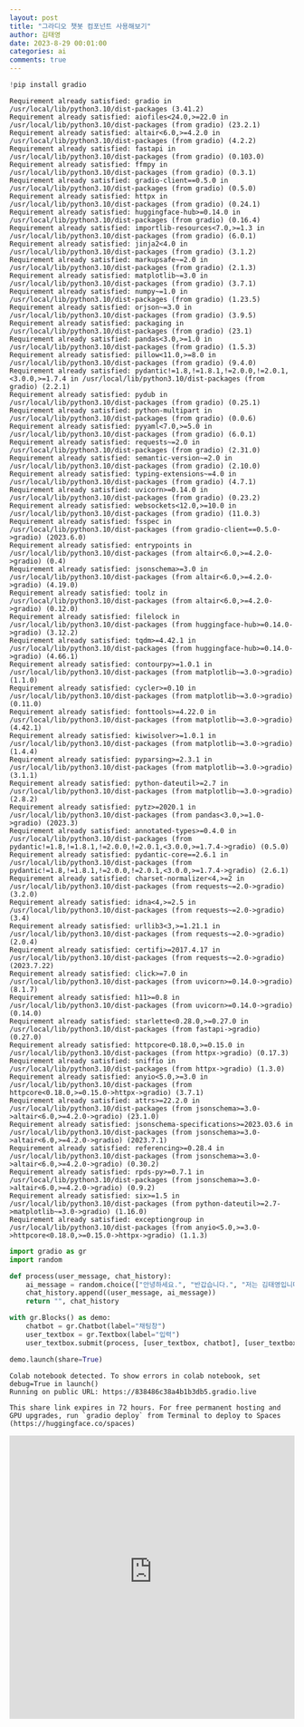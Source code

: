 ```yaml
---
layout: post
title: "그라디오 챗봇 컴포넌트 사용해보기"
author: 김태영
date: 2023-8-29 00:01:00
categories: ai
comments: true
---
```


```python
!pip install gradio
```

    Requirement already satisfied: gradio in /usr/local/lib/python3.10/dist-packages (3.41.2)
    Requirement already satisfied: aiofiles<24.0,>=22.0 in /usr/local/lib/python3.10/dist-packages (from gradio) (23.2.1)
    Requirement already satisfied: altair<6.0,>=4.2.0 in /usr/local/lib/python3.10/dist-packages (from gradio) (4.2.2)
    Requirement already satisfied: fastapi in /usr/local/lib/python3.10/dist-packages (from gradio) (0.103.0)
    Requirement already satisfied: ffmpy in /usr/local/lib/python3.10/dist-packages (from gradio) (0.3.1)
    Requirement already satisfied: gradio-client==0.5.0 in /usr/local/lib/python3.10/dist-packages (from gradio) (0.5.0)
    Requirement already satisfied: httpx in /usr/local/lib/python3.10/dist-packages (from gradio) (0.24.1)
    Requirement already satisfied: huggingface-hub>=0.14.0 in /usr/local/lib/python3.10/dist-packages (from gradio) (0.16.4)
    Requirement already satisfied: importlib-resources<7.0,>=1.3 in /usr/local/lib/python3.10/dist-packages (from gradio) (6.0.1)
    Requirement already satisfied: jinja2<4.0 in /usr/local/lib/python3.10/dist-packages (from gradio) (3.1.2)
    Requirement already satisfied: markupsafe~=2.0 in /usr/local/lib/python3.10/dist-packages (from gradio) (2.1.3)
    Requirement already satisfied: matplotlib~=3.0 in /usr/local/lib/python3.10/dist-packages (from gradio) (3.7.1)
    Requirement already satisfied: numpy~=1.0 in /usr/local/lib/python3.10/dist-packages (from gradio) (1.23.5)
    Requirement already satisfied: orjson~=3.0 in /usr/local/lib/python3.10/dist-packages (from gradio) (3.9.5)
    Requirement already satisfied: packaging in /usr/local/lib/python3.10/dist-packages (from gradio) (23.1)
    Requirement already satisfied: pandas<3.0,>=1.0 in /usr/local/lib/python3.10/dist-packages (from gradio) (1.5.3)
    Requirement already satisfied: pillow<11.0,>=8.0 in /usr/local/lib/python3.10/dist-packages (from gradio) (9.4.0)
    Requirement already satisfied: pydantic!=1.8,!=1.8.1,!=2.0.0,!=2.0.1,<3.0.0,>=1.7.4 in /usr/local/lib/python3.10/dist-packages (from gradio) (2.2.1)
    Requirement already satisfied: pydub in /usr/local/lib/python3.10/dist-packages (from gradio) (0.25.1)
    Requirement already satisfied: python-multipart in /usr/local/lib/python3.10/dist-packages (from gradio) (0.0.6)
    Requirement already satisfied: pyyaml<7.0,>=5.0 in /usr/local/lib/python3.10/dist-packages (from gradio) (6.0.1)
    Requirement already satisfied: requests~=2.0 in /usr/local/lib/python3.10/dist-packages (from gradio) (2.31.0)
    Requirement already satisfied: semantic-version~=2.0 in /usr/local/lib/python3.10/dist-packages (from gradio) (2.10.0)
    Requirement already satisfied: typing-extensions~=4.0 in /usr/local/lib/python3.10/dist-packages (from gradio) (4.7.1)
    Requirement already satisfied: uvicorn>=0.14.0 in /usr/local/lib/python3.10/dist-packages (from gradio) (0.23.2)
    Requirement already satisfied: websockets<12.0,>=10.0 in /usr/local/lib/python3.10/dist-packages (from gradio) (11.0.3)
    Requirement already satisfied: fsspec in /usr/local/lib/python3.10/dist-packages (from gradio-client==0.5.0->gradio) (2023.6.0)
    Requirement already satisfied: entrypoints in /usr/local/lib/python3.10/dist-packages (from altair<6.0,>=4.2.0->gradio) (0.4)
    Requirement already satisfied: jsonschema>=3.0 in /usr/local/lib/python3.10/dist-packages (from altair<6.0,>=4.2.0->gradio) (4.19.0)
    Requirement already satisfied: toolz in /usr/local/lib/python3.10/dist-packages (from altair<6.0,>=4.2.0->gradio) (0.12.0)
    Requirement already satisfied: filelock in /usr/local/lib/python3.10/dist-packages (from huggingface-hub>=0.14.0->gradio) (3.12.2)
    Requirement already satisfied: tqdm>=4.42.1 in /usr/local/lib/python3.10/dist-packages (from huggingface-hub>=0.14.0->gradio) (4.66.1)
    Requirement already satisfied: contourpy>=1.0.1 in /usr/local/lib/python3.10/dist-packages (from matplotlib~=3.0->gradio) (1.1.0)
    Requirement already satisfied: cycler>=0.10 in /usr/local/lib/python3.10/dist-packages (from matplotlib~=3.0->gradio) (0.11.0)
    Requirement already satisfied: fonttools>=4.22.0 in /usr/local/lib/python3.10/dist-packages (from matplotlib~=3.0->gradio) (4.42.1)
    Requirement already satisfied: kiwisolver>=1.0.1 in /usr/local/lib/python3.10/dist-packages (from matplotlib~=3.0->gradio) (1.4.4)
    Requirement already satisfied: pyparsing>=2.3.1 in /usr/local/lib/python3.10/dist-packages (from matplotlib~=3.0->gradio) (3.1.1)
    Requirement already satisfied: python-dateutil>=2.7 in /usr/local/lib/python3.10/dist-packages (from matplotlib~=3.0->gradio) (2.8.2)
    Requirement already satisfied: pytz>=2020.1 in /usr/local/lib/python3.10/dist-packages (from pandas<3.0,>=1.0->gradio) (2023.3)
    Requirement already satisfied: annotated-types>=0.4.0 in /usr/local/lib/python3.10/dist-packages (from pydantic!=1.8,!=1.8.1,!=2.0.0,!=2.0.1,<3.0.0,>=1.7.4->gradio) (0.5.0)
    Requirement already satisfied: pydantic-core==2.6.1 in /usr/local/lib/python3.10/dist-packages (from pydantic!=1.8,!=1.8.1,!=2.0.0,!=2.0.1,<3.0.0,>=1.7.4->gradio) (2.6.1)
    Requirement already satisfied: charset-normalizer<4,>=2 in /usr/local/lib/python3.10/dist-packages (from requests~=2.0->gradio) (3.2.0)
    Requirement already satisfied: idna<4,>=2.5 in /usr/local/lib/python3.10/dist-packages (from requests~=2.0->gradio) (3.4)
    Requirement already satisfied: urllib3<3,>=1.21.1 in /usr/local/lib/python3.10/dist-packages (from requests~=2.0->gradio) (2.0.4)
    Requirement already satisfied: certifi>=2017.4.17 in /usr/local/lib/python3.10/dist-packages (from requests~=2.0->gradio) (2023.7.22)
    Requirement already satisfied: click>=7.0 in /usr/local/lib/python3.10/dist-packages (from uvicorn>=0.14.0->gradio) (8.1.7)
    Requirement already satisfied: h11>=0.8 in /usr/local/lib/python3.10/dist-packages (from uvicorn>=0.14.0->gradio) (0.14.0)
    Requirement already satisfied: starlette<0.28.0,>=0.27.0 in /usr/local/lib/python3.10/dist-packages (from fastapi->gradio) (0.27.0)
    Requirement already satisfied: httpcore<0.18.0,>=0.15.0 in /usr/local/lib/python3.10/dist-packages (from httpx->gradio) (0.17.3)
    Requirement already satisfied: sniffio in /usr/local/lib/python3.10/dist-packages (from httpx->gradio) (1.3.0)
    Requirement already satisfied: anyio<5.0,>=3.0 in /usr/local/lib/python3.10/dist-packages (from httpcore<0.18.0,>=0.15.0->httpx->gradio) (3.7.1)
    Requirement already satisfied: attrs>=22.2.0 in /usr/local/lib/python3.10/dist-packages (from jsonschema>=3.0->altair<6.0,>=4.2.0->gradio) (23.1.0)
    Requirement already satisfied: jsonschema-specifications>=2023.03.6 in /usr/local/lib/python3.10/dist-packages (from jsonschema>=3.0->altair<6.0,>=4.2.0->gradio) (2023.7.1)
    Requirement already satisfied: referencing>=0.28.4 in /usr/local/lib/python3.10/dist-packages (from jsonschema>=3.0->altair<6.0,>=4.2.0->gradio) (0.30.2)
    Requirement already satisfied: rpds-py>=0.7.1 in /usr/local/lib/python3.10/dist-packages (from jsonschema>=3.0->altair<6.0,>=4.2.0->gradio) (0.9.2)
    Requirement already satisfied: six>=1.5 in /usr/local/lib/python3.10/dist-packages (from python-dateutil>=2.7->matplotlib~=3.0->gradio) (1.16.0)
    Requirement already satisfied: exceptiongroup in /usr/local/lib/python3.10/dist-packages (from anyio<5.0,>=3.0->httpcore<0.18.0,>=0.15.0->httpx->gradio) (1.1.3)


```python
import gradio as gr
import random

def process(user_message, chat_history):
    ai_message = random.choice(["안녕하세요.", "반갑습니다.", "저는 김태영입니다."])
    chat_history.append((user_message, ai_message))
    return "", chat_history

with gr.Blocks() as demo:
    chatbot = gr.Chatbot(label="채팅창")
    user_textbox = gr.Textbox(label="입력")
    user_textbox.submit(process, [user_textbox, chatbot], [user_textbox, chatbot])

demo.launch(share=True)
```

    Colab notebook detected. To show errors in colab notebook, set debug=True in launch()
    Running on public URL: https://838486c38a4b1b3db5.gradio.live
    
    This share link expires in 72 hours. For free permanent hosting and GPU upgrades, run `gradio deploy` from Terminal to deploy to Spaces (https://huggingface.co/spaces)



<div><iframe src="https://838486c38a4b1b3db5.gradio.live" width="100%" height="500" allow="autoplay; camera; microphone; clipboard-read; clipboard-write;" frameborder="0" allowfullscreen></iframe></div>
